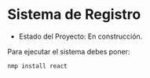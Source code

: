 <h1>Sistema de Registro</h1>

- Estado del Proyecto: En construcción.
  
Para ejecutar el sistema debes poner:

 ```nmp install react```
